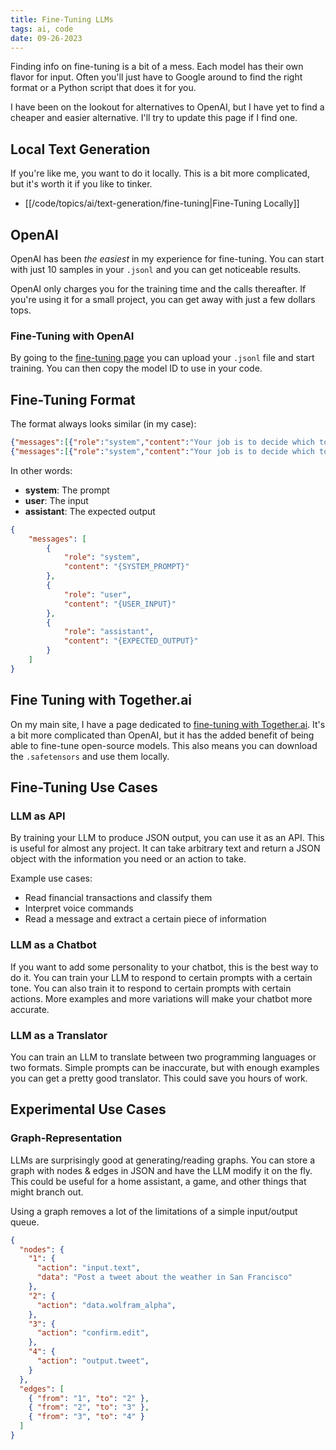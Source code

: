 ```yaml
---
title: Fine-Tuning LLMs
tags: ai, code
date: 09-26-2023
---
```


Finding info on fine-tuning is a bit of a mess. Each model has their own flavor for input. Often you'll just have to Google around to find the right format or a Python script that does it for you.

I have been on the lookout for alternatives to OpenAI, but I have yet to find a cheaper and easier alternative. I'll try to update this page if I find one.

## Local Text Generation

If you're like me, you want to do it locally. This is a bit more complicated, but it's worth it if you like to tinker.

- [[/code/topics/ai/text-generation/fine-tuning|Fine-Tuning Locally]]

## OpenAI

OpenAI has been *the easiest* in my experience for fine-tuning. You can start with just 10 samples in your `.jsonl` and you can get noticeable results.

OpenAI only charges you for the training time and the calls thereafter. If you're using it for a small project, you can get away with just a few dollars tops.

### Fine-Tuning with OpenAI

By going to the [fine-tuning page](https://platform.openai.com/finetune) you can upload your `.jsonl` file and start training. You can then copy the model ID to use in your code.

## Fine-Tuning Format

The format always looks similar (in my case):

```json title="tool_picker.openai.jsonl"
{"messages":[{"role":"system","content":"Your job is to decide which tool..."},{"role":"user","content":"Ok Billy, send that video of Peter falling on his knee"},{"role":"assistant","content":"{\"tool\": \"discord_post.youtube\", \"query\": \"Peter falling on his knee\"}"}]}
{"messages":[{"role":"system","content":"Your job is to decide which tool..."},{"role":"user","content":"Hey Billy, rock paper scissors"},{"role":"assistant","content":"{\"tool\": \"no_tool\"}"}]}
```

In other words:

- **system**: The prompt
- **user**: The input
- **assistant**: The expected output

```json
{
    "messages": [
        {
            "role": "system",
            "content": "{SYSTEM_PROMPT}"
        },
        {
            "role": "user",
            "content": "{USER_INPUT}"
        },
        {
            "role": "assistant",
            "content": "{EXPECTED_OUTPUT}"
        }
    ]
}
```

## Fine Tuning with Together.ai

On my main site, I have a page dedicated to [fine-tuning with Together.ai](https://together.ai/fine-tuning). It's a bit more complicated than OpenAI, but it has the added benefit of being able to fine-tune open-source models. This also means you can download the `.safetensors` and use them locally.

## Fine-Tuning Use Cases

### LLM as API

By training your LLM to produce JSON output, you can use it as an API. This is useful for almost any project. It can take arbitrary text and return a JSON object with the information you need or an action to take.

Example use cases:

- Read financial transactions and classify them
- Interpret voice commands
- Read a message and extract a certain piece of information

### LLM as a Chatbot

If you want to add some personality to your chatbot, this is the best way to do it. You can train your LLM to respond to certain prompts with a certain tone. You can also train it to respond to certain prompts with certain actions. More examples and more variations will make your chatbot more accurate.

### LLM as a Translator

You can train an LLM to translate between two programming languages or two formats. Simple prompts can be inaccurate, but with enough examples you can get a pretty good translator. This could save you hours of work.

## Experimental Use Cases

### Graph-Representation

LLMs are surprisingly good at generating/reading graphs. You can store a graph with nodes & edges in JSON and have the LLM modify it on the fly. This could be useful for a home assistant, a game, and other things that might branch out.

Using a graph removes a lot of the limitations of a simple input/output queue.

```json title="graph.json"
{
  "nodes": {
    "1": {
      "action": "input.text",
      "data": "Post a tweet about the weather in San Francisco"
    },
    "2": {
      "action": "data.wolfram_alpha",
    },
    "3": {
      "action": "confirm.edit",
    },
    "4": {
      "action": "output.tweet",
    }
  },
  "edges": [
    { "from": "1", "to": "2" },
    { "from": "2", "to": "3" },
    { "from": "3", "to": "4" }
  ]
}
```